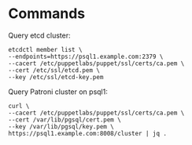 

# Commands

Query etcd cluster:

```
etcdctl member list \
--endpoints=https://psql1.example.com:2379 \
--cacert /etc/puppetlabs/puppet/ssl/certs/ca.pem \
--cert /etc/ssl/etcd.pem \
--key /etc/ssl/etcd-key.pem
```

Query Patroni cluster on psql1:

```
curl \
--cacert /etc/puppetlabs/puppet/ssl/certs/ca.pem \
--cert /var/lib/pgsql/cert.pem \
--key /var/lib/pgsql/key.pem \
https://psql1.example.com:8008/cluster | jq .
```
